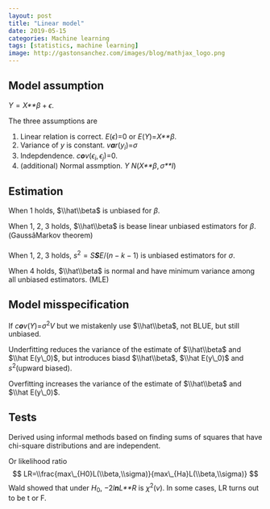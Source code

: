 ```yaml
---
layout: post
title: "Linear model"
date: 2019-05-15
categories: Machine learning
tags: [statistics, machine learning]
image: http://gastonsanchez.com/images/blog/mathjax_logo.png
---
```


Model assumption
----------------

*Y* = *X**β* + *ϵ*.

The three assumptions are

1.  Linear relation is correct. *E*(*ϵ*)=0 or *E*(*Y*)=*X**β*.
2.  Variance of *y* is constant. *v**a**r*(*y*<sub>*i*</sub>)=*σ*
3.  Indepdendence. *c**o**v*(*ϵ*<sub>*i*</sub>, *ϵ*<sub>*j*</sub>)=0.
4.  (additional) Normal assmption. *Y* *N*(*X**β*, *σ**I*)

Estimation
----------

When 1 holds, $\\hat\\beta$ is unbiased for *β*.

When 1, 2, 3 holds, $\\hat\\beta$ is bease linear unbiased estimators for *β*. (GaussâMarkov theorem)

When 1, 2, 3 holds, *s*<sup>2</sup> = *S**S**E*/(*n* − *k* − 1) is unbiased estimators for *σ*.

When 4 holds, $\\hat\\beta$ is normal and have minimum variance among all unbiased estimators. (MLE)

Model misspecification
----------------------

If *c**o**v*(*Y*)=*σ*<sup>2</sup>*V* but we mistakenly use $\\hat\\beta$, not BLUE, but still unbiased.

Underfitting reduces the variance of the estimate of $\\hat\\beta$ and $\\hat E(y\_0)$, but introduces biasd $\\hat\\beta$, $\\hat E(y\_0)$ and *s*<sup>2</sup>(upward biased).

Overfitting increases the variance of the estimate of $\\hat\\beta$ and $\\hat E(y\_0)$.

Tests
-----

Derived using informal methods based on finding sums of squares that have chi-square distributions and are independent.

Or likelihood ratio
$$
LR=\\frac{max\_{H0}L(\\beta,\\sigma)}{max\_{Ha}L(\\beta,\\sigma)}
$$
 Wald showed that under *H*<sub>0</sub>, −2*l**n**L**R* is *χ*<sup>2</sup>(*v*). In some cases, LR turns out to be t or F.
